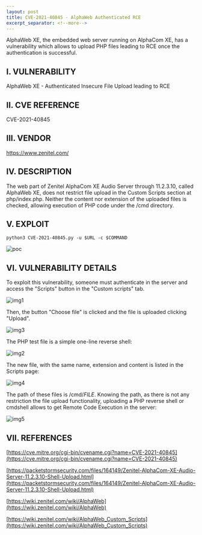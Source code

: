 ```yaml
---
layout: post
title: CVE-2021-40845 - AlphaWeb Authenticated RCE
excerpt_separator: <!--more-->
---
```


AlphaWeb XE, the embedded web server running on AlphaCom XE, has a vulnerability which allows to upload PHP files leading to RCE once the authentication is successful.

<!--more-->


I. VULNERABILITY
-------------------------
AlphaWeb XE - Authenticated Insecure File Upload leading to RCE


II. CVE REFERENCE
-------------------------
CVE-2021-40845


III. VENDOR
-------------------------
https://www.zenitel.com/


IV. DESCRIPTION
-------------------------

The web part of Zenitel AlphaCom XE Audio Server through 11.2.3.10, called AlphaWeb XE, does not restrict file upload in the Custom Scripts section at php/index.php. Neither the content nor extension of the uploaded files is checked, allowing execution of PHP code under the /cmd directory.


V. EXPLOIT
-------------------------

```
python3 CVE-2021-40845.py -u $URL -c $COMMAND
```

![poc](https://raw.githubusercontent.com/ricardojoserf/ricardojoserf.github.io/master/images/alphaweb-rce/poc.png)


VI. VULNERABILITY DETAILS
-------------------------

To exploit this vulnerability, someone must authenticate in the server and access the "Scripts" button in the "Custom scripts" tab. 

![img1](https://github.com/ricardojoserf/ricardojoserf.github.io/blob/master/images/alphaweb-rce/image1.png?raw=true)

Then, the button "Choose file" is clicked and the file is uploaded clicking "Upload". 

![img3](https://github.com/ricardojoserf/ricardojoserf.github.io/blob/master/images/alphaweb-rce/image3.png?raw=true)

The PHP test file is a simple one-line reverse shell:

![img2](https://github.com/ricardojoserf/ricardojoserf.github.io/blob/master/images/alphaweb-rce/image2.png?raw=true)

The new file, with the same name, extension and content is listed in the Scripts page:

![img4](https://github.com/ricardojoserf/ricardojoserf.github.io/blob/master/images/alphaweb-rce/image4.png?raw=true)

The path of these files is /cmd/$FILE$. Knowing the path, as there is not any restriction the file upload functionality, uploading a PHP reverse shell or cmdshell allows to get Remote Code Execution in the server:

![img5](https://github.com/ricardojoserf/ricardojoserf.github.io/blob/master/images/alphaweb-rce/image5.png?raw=true)


VII. REFERENCES
-------------------------
[https://cve.mitre.org/cgi-bin/cvename.cgi?name=CVE-2021-40845](https://cve.mitre.org/cgi-bin/cvename.cgi?name=CVE-2021-40845)

[https://packetstormsecurity.com/files/164149/Zenitel-AlphaCom-XE-Audio-Server-11.2.3.10-Shell-Upload.html](https://packetstormsecurity.com/files/164149/Zenitel-AlphaCom-XE-Audio-Server-11.2.3.10-Shell-Upload.html)

[https://wiki.zenitel.com/wiki/AlphaWeb](https://wiki.zenitel.com/wiki/AlphaWeb)

[https://wiki.zenitel.com/wiki/AlphaWeb_Custom_Scripts](https://wiki.zenitel.com/wiki/AlphaWeb_Custom_Scripts)
